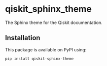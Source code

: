 # qiskit_sphinx_theme
The Sphinx theme for the Qiskit documentation.


## Installation

This package is available on PyPI using:

```bash
pip install qiskit-sphinx-theme
```
